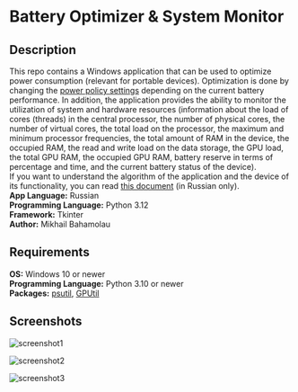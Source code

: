 # Battery Optimizer & System Monitor

## Description

This repo contains a Windows application that can be used to optimize power consumption (relevant for portable devices). Optimization is done by changing the [power policy settings](https://learn.microsoft.com/en-us/windows/win32/power/power-policy-settings) depending on the current battery performance. In addition, the application provides the ability to monitor the utilization of system and hardware resources (information about the load of cores (threads) in the central processor, the number of physical cores, the number of virtual cores, the total load on the processor, the maximum and minimum processor frequencies, the total amount of RAM in the device, the occupied RAM, the read and write load on the data storage, the GPU load, the total GPU RAM, the occupied GPU RAM, battery reserve in terms of percentage and time, and the current battery status of the device).  
If you want to understand the algorithm of the application and the device of its functionality, you can read [this document](battery_optimizer_system_monitor_guide_RUS.pdf) (in Russian only).  
**App Language:** Russian  
**Programming Language:** Python 3.12  
**Framework:** Tkinter  
**Author:** Mikhail Bahamolau  

 ## Requirements

 **OS:** Windows 10 or newer  
 **Programming Language:** Python 3.10 or newer  
 **Packages:** [psutil](https://pypi.org/project/psutil/), [GPUtil](https://pypi.org/project/GPUtil/)

 ## Screenshots
 ![screenshot1](https://i.imgur.com/NjM9dE6.png)  
   
 ![screenshot2](https://i.imgur.com/jy8iD4p.png)  

 ![screenshot3](https://i.imgur.com/gO4tv3d.png)
